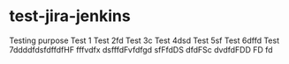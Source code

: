 # test-jira-jenkins
Testing purpose
Test 1
Test 2fd
Test 3c
Test 4dsd
Test 5sf
Test 6dffd
Test 7ddddfdsfdffdfHF
fffvdfx 
dsfffdFvfdfgd
sfFfdDS
dfdFSc
dvdfdFDD
FD
fd
